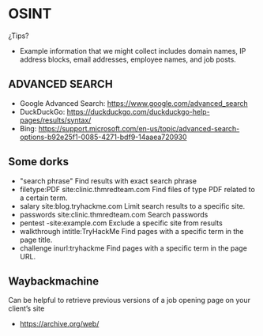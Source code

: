 # OSINT
¿Tips?
* Example information that we might collect includes domain names, IP address blocks, email addresses, employee names, and job posts.
## ADVANCED SEARCH
* Google Advanced Search: https://www.google.com/advanced_search
* DuckDuckGo: https://duckduckgo.com/duckduckgo-help-pages/results/syntax/
* Bing: https://support.microsoft.com/en-us/topic/advanced-search-options-b92e25f1-0085-4271-bdf9-14aaea720930
## Some dorks
* "search phrase" 	Find results with exact search phrase
* filetype:PDF site:clinic.thmredteam.com 	Find files of type PDF related to a certain term.
* salary site:blog.tryhackme.com 	Limit search results to a specific site.
* passwords site:clinic.thmredteam.com Search passwords
* pentest -site:example.com 	Exclude a specific site from results
* walkthrough intitle:TryHackMe 	Find pages with a specific term in the page title.
* challenge inurl:tryhackme 	Find pages with a specific term in the page URL.
## Waybackmachine
Can be helpful to retrieve previous versions of a job opening page on your client’s site
* https://archive.org/web/
